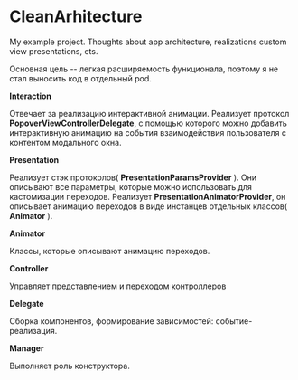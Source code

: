 # CleanArhitecture
My example project. Thoughts about app architecture, realizations custom view presentations, ets.



Основная цель -- легкая расширяемость функционала, поэтому я не стал выносить код в отдельный pod.

**Interaction**

Отвечает за реализацию интерактивной анимации. Реализует протокол **PopoverViewControllerDelegate**, с помощью которого можно добавить интерактивную анимацию на события взаимодействия пользователя с контентом модального окна.

**Presentation**

Реализует стэк протоколов( **PresentationParamsProvider** ). Они описывают все параметры, которые можно использовать для кастомизации переходов.  Реализует **PresentationAnimatorProvider**, он описывает анимацию переходов в виде инстанцев отдельных классов( **Animator** ).

**Animator**

Классы, которые описывают анимацию переходов.

**Controller**

Управляет представлением и переходом контроллеров

**Delegate**

Сборка компонентов, формирование зависимостей: событие-реализация.

**Manager**

Выполняет роль конструктора.

